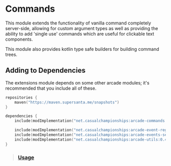 # Commands

This module extends the functionality of vanilla command completely server-side, allowing
for custom argument types as well as providing the ability to add 'single use' commands
which are useful for clickable text components.

This module also provides kotlin type safe builders for building command trees.

## Adding to Dependencies

The extensions module depends on some other arcade modules; it's recommended that you
include all of these.

```kts
repositories {
    maven("https://maven.supersanta.me/snapshots")
}

dependencies {
    include(modImplementation("net.casualchampionships:arcade-commands:0.4.0-beta.1+1.21.4")!!)

    include(modImplementation("net.casualchampionships:arcade-event-registry:0.4.0-beta.1+1.21.4")!!)
    include(modImplementation("net.casualchampionships:arcade-events-server:0.4.0-beta.1+1.21.4")!!)
    include(modImplementation("net.casualchampionships:arcade-utils:0.4.0-beta.1+1.21.4")!!)
}
```

> ### [Usage](usage.md)